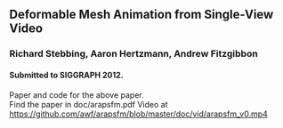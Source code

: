 ## Deformable Mesh Animation from Single-View Video
### Richard Stebbing, Aaron Hertzmann, Andrew Fitzgibbon
#### Submitted to SIGGRAPH 2012.

Paper and code for the above paper.  
Find the paper in doc/arapsfm.pdf
Video at https://github.com/awf/arapsfm/blob/master/doc/vid/arapsfm_v0.mp4

